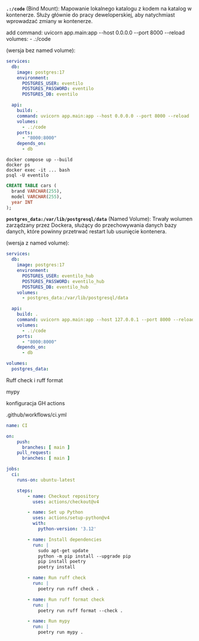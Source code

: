 

**`.:/code`** (Bind Mount): Mapowanie lokalnego katalogu z kodem na katalog w kontenerze. Służy głównie do pracy deweloperskiej, aby natychmiast wprowadzać zmiany w kontenerze.

add 
    command: uvicorn app.main:app --host 0.0.0.0 --port 8000 --reload
    volumes:
      - .:/code


(wersja bez named volume):
```yaml
services:
  db:
    image: postgres:17
    environment:
      POSTGRES_USER: eventilo
      POSTGRES_PASSWORD: eventilo
      POSTGRES_DB: eventilo

  api:
    build: .
    command: uvicorn app.main:app --host 0.0.0.0 --port 8000 --reload
    volumes:
      - .:/code
    ports:
      - "8000:8000"
    depends_on:
      - db
```

```shell
docker compose up --build
docker ps
docker exec -it ... bash
psql -U eventilo
```

```sql
CREATE TABLE cars (  
  brand VARCHAR(255),  
  model VARCHAR(255),  
  year INT  
);
```


**`postgres_data:/var/lib/postgresql/data`** (Named Volume): Trwały wolumen zarządzany przez Dockera, służący do przechowywania danych bazy danych, które powinny przetrwać restart lub usunięcie kontenera.


(wersja z named volume):
```yaml
services:
  db:
    image: postgres:17
    environment:
      POSTGRES_USER: eventilo_hub
      POSTGRES_PASSWORD: eventilo_hub
      POSTGRES_DB: eventilo_hub
    volumes:
      - postgres_data:/var/lib/postgresql/data

  api:
    build: .
    command: uvicorn app.main:app --host 127.0.0.1 --port 8000 --reload
    volumes:
      - .:/code
    ports:
      - "8000:8000"
    depends_on:
      - db

volumes:
  postgres_data:

```



Ruff check i ruff format

mypy

konfiguracja GH actions

.github/workflows/ci.yml

```yml
name: CI

on:
    push:
      branches: [ main ]
    pull_request:
      branches: [ main ]

jobs:
  ci:
    runs-on: ubuntu-latest

    steps:
        - name: Checkout repository
          uses: actions/checkout@v4

        - name: Set up Python
          uses: actions/setup-python@v4
          with:
            python-version: '3.12'

        - name: Install dependencies
          run: |
            sudo apt-get update
            python -m pip install --upgrade pip
            pip install poetry
            poetry install

        - name: Run ruff check
          run: |
            poetry run ruff check .

        - name: Run ruff format check
          run: |
            poetry run ruff format --check .

        - name: Run mypy
          run: |
            poetry run mypy .

```


